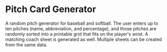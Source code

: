 # Pitch Card Generator
A random pitch generator for baseball and softball. The user enters up to ten pitches (name, abbreviation, and percentage), and those pitches are randomly sorted into a printable grid that fits on the player's wrist. A matching coach sheet is generated as well. Multiple sheets can be created from the same data.
